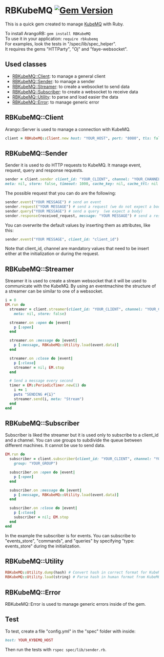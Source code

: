RBKubeMQ [![Gem Version](https://badge.fury.io/rb/rbkubemq.svg)](https://badge.fury.io/rb/rbkubemq)
==============================

This is a quick gem created to manage [KubeMQ](https://kubemq.io/) with Ruby.

To install ArangoRB: `gem install RBKubeMQ`  
To use it in your application: `require rbkubemq`  
For examples, look the tests in "/spec/lib/spec_helper".  
It requires the gems "HTTParty", "Oj" and "faye-websocket".

## Used classes

* [RBKubeMQ::Client](#RKMQCLient): to manage a general client
* [RBKubeMQ::Sender](#RKMQSender): to manage a sender
* [RBKubeMQ::Streamer](#RKMQStreamer): to create a websocket to send data
* [RBKubeMQ::Subscriber](#RKMQsubscriber): to create a websocket to receive data
* [RBKubeMQ::Utility](#RKMQutility): to parse and load easier the data
* [RBKubeMQ::Error](#RKMQerror): to manage generic error

<a name="RKMQCLient"></a>
## RBKubeMQ::Client

Arango::Server is used to manage a connection with KubeMQ.

``` ruby
client = RBKubeMQ::Client.new host: "YOUR_HOST", port: "8080", tls: false # tls is true then it will make your requests with https and wss instead of http or ws
```

<a name="RKMQSender"></a>
## RBKubeMQ::Sender

Sender it is used to do HTTP requests to KubeMQ. It manage event, request, query and response requests.

``` ruby
sender = client.sender client_id: "YOUR_CLIENT", channel: "YOUR_CHANNEL",
meta: nil, store: false, timeout: 1000, cache_key: nil, cache_ttl: nil
```

The possible request that you can do are the following:

``` ruby
sender.event("YOUR MESSAGE") # send an event
sender.request("YOUR MESSAGE") # send a request (we do not expect a body)
sender.query("YOUR MESSAGE") # send a query  (we expect a body)
sender.response(received_request, message: "YOUR MESSAGE") # send a response to a request (the received request is the one received with a subscriber)
```

You can overwrite the default values by inserting them as attributes, like this:

``` ruby
sender.event("YOUR MESSAGE", client_id: "client_id")
```

Note that client_id, channel are mandatory values that need to be insert either at the initialization or during the request.

<a name="RKMQStreamer"></a>
## RBKubeMQ::Streamer

Streamer it is used to create a stream websocket that it will be used to communicate with the KubeMQ. By using an eventmachine the structure of a streamer can be similar to one of a websocket.

```ruby
i = 0
EM.run do
  streamer = client.streamer(client_id: "YOUR_CLIENT", channel: "YOUR_CHANNEL",
    meta: nil, store: false)

  streamer.on :open do |event|
    p [:open]
  end

  streamer.on :message do |event|
    p [:message, RBKubeMQ::Utility.load(event.data)]
  end

  streamer.on :close do |event|
    p [:close]
    streamer = nil; EM.stop
  end

  # Send a message every second
  timer = EM::PeriodicTimer.new(1) do
    i += 1
    puts "SENDING #{i}"
    streamer.send(i, meta: "Stream")
  end
end
```

<a name="RKMQSubscriber"></a>
## RBKubeMQ::Subscriber

Subscriber is liked the streamer but it is used only to subscribe to a client_id and a channel. You can use groups to subdivide the queue between different machines.
It cannot be use to send data.

```ruby
EM.run do
  subscriber = client.subscriber(client_id: "YOUR_CLIENT", channel: "YOUR_CHANNEL",
    group: "YOUR_GROUP")

  subscriber.on :open do |event|
    p [:open]
  end

  subscriber.on :message do |event|
    p [:message, RBKubeMQ::Utility.load(event.data)]
  end

  subscriber.on :close do |event|
    p [:close]
    subscriber = nil; EM.stop
  end
end
```

In the example the subscriber is for events.
You can subscribe to "events_store", "commands", and "queries" by specifying "type: events_store" during the initialization.

<a name="RKMQUtility"></a>
## RBKubeMQ::Utility

```ruby
RBKubeMQ::Utility.dump(hash) # Convert hash in correct format for KubeMQ
RBKubeMQ::Utility.load(string) # Parse hash in human format from KubeMQ
```

<a name="RKMQerror"></a>
## RBKubeMQ::Error

RBKubeMQ::Error is used to manage generic errors inside of the gem.

## Test

To test, create a file "config.yml" in the "spec" folder with inside:

```ruby
host: YOUR_KYBEMQ_HOST
```

Then run the tests with `rspec spec/lib/sender.rb`.
